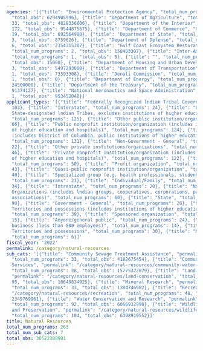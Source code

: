 ```yaml
---
agencies: '[{"title": "Environmental Protection Agency", "total_num_programs": 18,
  "total_obs": 6294905996}, {"title": "Department of Agriculture", "total_num_programs":
  33, "total_obs": 4828336606}, {"title": "Department of the Interior", "total_num_programs":
  172, "total_obs": 9544875675}, {"title": "Department of Commerce", "total_num_programs":
  19, "total_obs": 692564980}, {"title": "Department of State", "total_num_programs":
  3, "total_obs": 8759626}, {"title": "Department of Defense", "total_num_programs":
  6, "total_obs": 2354315307}, {"title": "Gulf Coast Ecosystem Restoration Council",
  "total_num_programs": 2, "total_obs": 158403307}, {"title": "Inter-American Foundation",
  "total_num_programs": 1, "total_obs": 0}, {"title": "", "total_num_programs": 1,
  "total_obs": 15000}, {"title": "Department of Housing and Urban Development", "total_num_programs":
  3, "total_obs": 5497293000}, {"title": "Department of Transportation", "total_num_programs":
  1, "total_obs": 73593308}, {"title": "Denali Commission", "total_num_programs":
  1, "total_obs": 0}, {"title": "Department of Energy", "total_num_programs": 1, "total_obs":
  24500000}, {"title": "Department of the Treasury", "total_num_programs": 1, "total_obs":
  91374127}, {"title": "National Aeronautics and Space Administration", "total_num_programs":
  1, "total_obs": 953452048}]'
applicant_types: '[{"title": "Federally Recognized lndian Tribal Governments", "total_num_programs":
  103}, {"title": "Interstate", "total_num_programs": 24}, {"title": "Local (includes
  State-designated lndian Tribes, excludes institutions of higher education and hospitals",
  "total_num_programs": 125}, {"title": "Other public institution/organization", "total_num_programs":
  66}, {"title": "Public nonprofit institution/organization (includes institutions
  of higher education and hospitals)", "total_num_programs": 124}, {"title": "State
  (includes District of Columbia, public institutions of higher education and hospitals)",
  "total_num_programs": 131}, {"title": "Non-Government - General", "total_num_programs":
  22}, {"title": "Other private institutions/organizations", "total_num_programs":
  46}, {"title": "Private nonprofit institution/organization (includes institutions
  of higher education and hospitals)", "total_num_programs": 122}, {"title": "Federal",
  "total_num_programs": 50}, {"title": "Profit organization", "total_num_programs":
  43}, {"title": "Quasi-public nonprofit institution/organization", "total_num_programs":
  40}, {"title": "Specialized group (e.g. health professionals, students, veterans)",
  "total_num_programs": 21}, {"title": "Individual/Family", "total_num_programs":
  34}, {"title": "Intrastate", "total_num_programs": 20}, {"title": "Native American
  Organizations (includes lndian groups, cooperatives, corporations, partnerships,
  associations)", "total_num_programs": 60}, {"title": "State", "total_num_programs":
  90}, {"title": "Government - General", "total_num_programs": 20}, {"title": "U.S.
  Territories and possessions (includes institutions of higher education and hospitals)",
  "total_num_programs": 39}, {"title": "Sponsored organization", "total_num_programs":
  15}, {"title": "Anyone/general public", "total_num_programs": 24}, {"title": "Small
  business (less than 500 employees)", "total_num_programs": 14}, {"title": "U.S.
  Territories and possessions", "total_num_programs": 30}, {"title": "Minority group",
  "total_num_programs": 6}]'
fiscal_year: '2022'
permalink: /category/natural-resources
sub_cats: '[{"title": "Community Sewage Treatment Assistance", "permalink": "/category/natural-resources/community-sewage-treatment-assistance",
  "total_num_programs": 33, "total_obs": 4182675454}, {"title": "Community Water Supply
  Services", "permalink": "/category/natural-resources/community-water-supply-services",
  "total_num_programs": 58, "total_obs": 15775322879}, {"title": "Land Conservation",
  "permalink": "/category/natural-resources/land-conservation", "total_num_programs":
  95, "total_obs": 10649834925}, {"title": "Mineral Research", "permalink": "/category/natural-resources/mineral-research",
  "total_num_programs": 33, "total_obs": 1384746982}, {"title": "Recreation", "permalink":
  "/category/natural-resources/recreation", "total_num_programs": 48, "total_obs":
  2349769961}, {"title": "Water Conservation and Research", "permalink": "/category/natural-resources/water-conservation-and-research",
  "total_num_programs": 92, "total_obs": 6056932990}, {"title": "Wildlife Research
  and Preservation", "permalink": "/category/natural-resources/wildlife-research-and-preservation",
  "total_num_programs": 104, "total_obs": 6398919552}]'
title: Natural Resources
total_num_programs: 263
total_num_sub_cats: 7
total_obs: 30522388981
---
```

